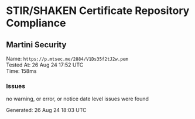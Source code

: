 # STIR/SHAKEN Certificate Repository Compliance

## Martini Security

Name: `https://p.mtsec.me/2884/V1Ds35f2tJ2w.pem`\
Tested At: 26 Aug 24 17:52 UTC\
Time: 158ms

### Issues

no warning, or error, or notice date level issues were found

Generated: 26 Aug 24 18:03 UTC